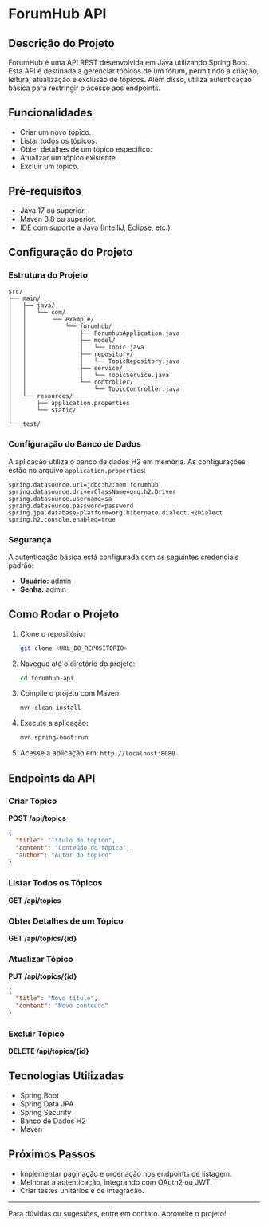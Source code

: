 # ForumHub API

## Descrição do Projeto
ForumHub é uma API REST desenvolvida em Java utilizando Spring Boot. Esta API é destinada a gerenciar tópicos de um fórum, permitindo a criação, leitura, atualização e exclusão de tópicos. Além disso, utiliza autenticação básica para restringir o acesso aos endpoints.

## Funcionalidades
- Criar um novo tópico.
- Listar todos os tópicos.
- Obter detalhes de um tópico específico.
- Atualizar um tópico existente.
- Excluir um tópico.

## Pré-requisitos
- Java 17 ou superior.
- Maven 3.8 ou superior.
- IDE com suporte a Java (IntelliJ, Eclipse, etc.).

## Configuração do Projeto

### Estrutura do Projeto
```
src/
├── main/
│   ├── java/
│   │   └── com/
│   │       └── example/
│   │           └── forumhub/
│   │               ├── ForumhubApplication.java
│   │               ├── model/
│   │               │   └── Topic.java
│   │               ├── repository/
│   │               │   └── TopicRepository.java
│   │               ├── service/
│   │               │   └── TopicService.java
│   │               └── controller/
│   │                   └── TopicController.java
│   └── resources/
│       ├── application.properties
│       └── static/
│
└── test/
```

### Configuração do Banco de Dados
A aplicação utiliza o banco de dados H2 em memória. As configurações estão no arquivo `application.properties`:

```properties
spring.datasource.url=jdbc:h2:mem:forumhub
spring.datasource.driverClassName=org.h2.Driver
spring.datasource.username=sa
spring.datasource.password=password
spring.jpa.database-platform=org.hibernate.dialect.H2Dialect
spring.h2.console.enabled=true
```

### Segurança
A autenticação básica está configurada com as seguintes credenciais padrão:
- **Usuário:** admin
- **Senha:** admin

## Como Rodar o Projeto

1. Clone o repositório:
   ```bash
   git clone <URL_DO_REPOSITORIO>
   ```

2. Navegue até o diretório do projeto:
   ```bash
   cd forumhub-api
   ```

3. Compile o projeto com Maven:
   ```bash
   mvn clean install
   ```

4. Execute a aplicação:
   ```bash
   mvn spring-boot:run
   ```

5. Acesse a aplicação em: `http://localhost:8080`

## Endpoints da API

### Criar Tópico
**POST /api/topics**
```json
{
  "title": "Título do tópico",
  "content": "Conteúdo do tópico",
  "author": "Autor do tópico"
}
```

### Listar Todos os Tópicos
**GET /api/topics**

### Obter Detalhes de um Tópico
**GET /api/topics/{id}**

### Atualizar Tópico
**PUT /api/topics/{id}**
```json
{
  "title": "Novo título",
  "content": "Novo conteúdo"
}
```

### Excluir Tópico
**DELETE /api/topics/{id}**

## Tecnologias Utilizadas
- Spring Boot
- Spring Data JPA
- Spring Security
- Banco de Dados H2
- Maven

## Próximos Passos
- Implementar paginação e ordenação nos endpoints de listagem.
- Melhorar a autenticação, integrando com OAuth2 ou JWT.
- Criar testes unitários e de integração.

---

Para dúvidas ou sugestões, entre em contato. Aproveite o projeto!
